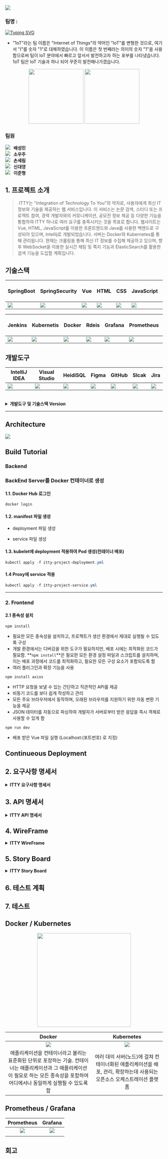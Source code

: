 <img src="https://capsule-render.vercel.app/api?type=waving&color=auto&height=200&section=header&text=ITTY&fontSize=80&fontColor=ffffff" />
<p align="center"></p>

###  팀명 :
[![Typing SVG](https://readme-typing-svg.demolab.com?font=Jersey+10+Charted&size=46&pause=1000&color=003EFF&random=false&width=435&lines=1oT)](https://git.io/typing-svg)
- "1oT"라는 팀 이름은 "Internet of Things"의 약어인 "IoT"를 변형한 것으로, 여기서 "I"를 숫자 "1"로 대체하였습니다. 이 이름은 첫 번째라는 의미의 숫자 "1"을 사용함으로써 팀이 IoT 분야에서 빠르고 앞서서 발전하고자 하는 포부를 나타냈습니다. 1oT 팀은 IoT 기술과 하나 되어 꾸준히 발전해나가겠습니다.

<div align="center">
<figure class="half">
<img src="https://github.com/mini-xi/ittyreadme/blob/84a151c2c6045c0c95a7876118bc82d34bf03b18/img/ittylogo.jpg" height=175>
<img src="https://github.com/mini-xi/ittyreadme/blob/84a151c2c6045c0c95a7876118bc82d34bf03b18/img/1ot.png" height=175>
</figure>
</div>

###  팀원
 
[<img src="https://img.shields.io/badge/Github-Link-181717?logo=Github">](https://github.com/mini-xi) <strong>&nbsp;&nbsp;배성민</strong> <br>
[<img src="https://img.shields.io/badge/Github-Link-181717?logo=Github">](https://github.com/helloItsUniverse) <strong>&nbsp;&nbsp;소우주</strong> <br>
[<img src="https://img.shields.io/badge/Github-Link-181717?logo=Github">](https://github.com/bucky1005) <strong>&nbsp;&nbsp;손세림</strong> <br>
[<img src="https://img.shields.io/badge/Github-Link-181717?logo=Github">](https://github.com/DYShin1) <strong>&nbsp;&nbsp;신대영</strong> <br>
[<img src="https://img.shields.io/badge/Github-Link-181717?logo=Github">](https://github.com/jhlee6515) <strong>&nbsp;&nbsp;이준형</strong> <br>
## 1. 프로젝트 소개

> &nbsp;ITTY는 "Integration of Technology To You"의 약자로, 사용자에게 최신 IT 정보와 기술을 제공하는 웹 서비스입니다. 이 서비스는 논문 검색, 스터디 또는 프로젝트 참여, 경력 개발자와의 커뮤니케이션, 공모전 정보 제공 등 다양한 기능을 통합하여 ITTY 하나로 여러 요구를 충족시키는 것을 목표로 합니다. 웹사이트는 Vue, HTML, JavaScript를 이용한 프론트엔드와 Java를 사용한 백엔드로 구성되어 있으며, Intellij로 개발되었습니다. 서버는 Docker와 Kubernetes를 통해 관리됩니다. 현재는 크롤링을 통해 최신 IT 정보를 수집해 제공하고 있으며, 향후 WebSocket을 이용한 실시간 채팅 및 쪽지 기능과 ElasticSearch를 활용한 검색 기능을 도입할 계획입니다.

## 기술스택
<div align="center">

|SpringBoot|SpringSecurity|Vue|HTML|CSS|JavaScript|MariaDB|Spring Data JPA|Bootstrap|
|---|---|---|---|---|---|---|---|---|
|<img src="https://img.shields.io/badge/Spring Boot-6DB33F?style=for-the-badge&logo=Spring Boot&logoColor=white">|<img src="https://img.shields.io/badge/Spring Security-6DB33F?style=for-the-badge&logo=Spring Security&logoColor=white">|<img src="https://img.shields.io/badge/Vue-4FC08D?style=for-the-badge&logo=Vue.js&logoColor=white">|<img src="https://img.shields.io/badge/HTML-E34F26?style=for-the-badge&logo=HTML5&logoColor=white">|<img src="https://img.shields.io/badge/CSS-1572B6?style=for-the-badge&logo=CSS3&logoColor=white">|<img src="https://img.shields.io/badge/JavaScript-F7DE1E?style=for-the-badge&logo=JavaScript&logoColor=white">|<img src="https://img.shields.io/badge/MariaDB-003545?style=for-the-badge&logo=MariaDB&logoColor=white">|<img src="https://img.shields.io/badge/Spring Data JPA-6DB33F?style=for-the-badge">|<img src="https://img.shields.io/badge/Bootstrap-7952B3?style=for-the-badge&logo=Bootstrap&logoColor=white">|

|Jenkins|Kubernetis|Docker|Rdeis|Grafana|Prometheus|ngrok|Json Web Tokens|
|---|---|---|---|---|---|---|---|
|<img src="https://img.shields.io/badge/Jenkins-D24939?style=for-the-badge&logo=Jenkins&logoColor=white">|<img src="https://img.shields.io/badge/Kubernetes-326CE5?style=for-the-badge&logo=Kubernetes&logoColor=white">|<img src="https://img.shields.io/badge/Docker-2496ED?style=for-the-badge&logo=Docker&logoColor=white">|<img src="https://img.shields.io/badge/Redis-DC382D?style=for-the-badge&logo=Redis&logoColor=white">|<img src="https://img.shields.io/badge/Grafana-F46800?style=for-the-badge&logo=Grafana&logoColor=white">|<img src="https://img.shields.io/badge/Prometheus-E6522C?style=for-the-badge&logo=Prometheus&logoColor=white">|<img src="https://img.shields.io/badge/ngrok-1F1E37?style=for-the-badge&logo=ngrok&logoColor=white">|<img src="https://img.shields.io/badge/JSON Web Tokens-000000?style=for-the-badge&logo=JSON Web Tokens&logoColor=white">|
</div>

## 개발도구
<div align="center">

|IntelliJ IDEA|Visual Studio|HeidiSQL|Figma|GitHub|Slcak|Jira|
|---|---|---|---|---|---|---|
|<img src="https://img.shields.io/badge/IntelliJ IDEA-000000?style=for-the-badge&logo=IntelliJ IDEA&logoColor=white">|<img src="https://img.shields.io/badge/Visual Studio-007ACC?style=for-the-badge&logo=Visual Studio Code&logoColor=white">|<img src="https://img.shields.io/badge/HeidiSQL-6DB33F?style=for-the-badge">|<img src="https://img.shields.io/badge/Figma-F24E1E?style=for-the-badge&logo=Figma&logoColor=white">|<img src="https://img.shields.io/badge/GitHub-181717?style=for-the-badge&logo=GitHub&logoColor=white">|<img src="https://img.shields.io/badge/Slack-4A154B?style=for-the-badge&logo=Slack&logoColor=white">|<img src="https://img.shields.io/badge/Jira-0052CC?style=for-the-badge&logo=Jira&logoColor=white">|

</div>

<br>

<details>
<summary><b>개발도구 및 기술스택 Version</b></summary>
 
- Java17
- Spring 3.2.4
- Gradle 8.5+
- Spring Security 6
- Jwt 0.11.5
- CSS 3
- HTML 5
- Bootstrap 5
- Kubernetis 1.29.1
- Docker 25.0.3
- Jasypt 3.0.5
- J soup 1.17.2
</details>

<hr>

## Architecture
<img src="https://github.com/mini-xi/ittyreadme/blob/a3c73ff3e9f7b7600f0cee23a7f5cdbb2decda90/img/itty_architecture.png"/>

## Build Tutorial

### Backend
### BackEnd Server를 Docker 컨테이너로 생성

#### 1.1. Docker Hub 로그인

```java
docker login
```

#### 1.2. manifest 파일 생성

- deployment 파일 생성
      
- service 파일 생성
    
#### 1.3. kubelet에 deployment 적용하여 Pod 생성(컨테이너 배포)

```powershell
kubectl apply -f itty-project-deployment.yml
```

#### 1.4 Proxy에 service 적용

```powershell
kubectl apply -f itty-project-service.yml
```

---

### 2. Frontend

#### 2.1 종속성 설치
```visual-basic
npm install
```

- 필요한 모든 종속성을 설치하고, 프로젝트가 생산 환경에서 제대로 실행될 수 있도록 구성
- 개발 환경에서는 디버깅을 위한 도구가 필요하지만, 배포 시에는 최적화된 코드가 필요함. **`npm install`**은 필요한 모든 환경 설정 파일과 스크립트를 설치하며, 이는 배포 과정에서 코드를 최적화하고, 필요한 모든 구성 요소가 포함되도록 함
- 여러 플러그인과 확장 기능을 사용

```visual-basic
npm install axios
```

- HTTP 요청을 보낼 수 있는 간단하고 직관적인 API를 제공
- 비동기 코드를 보다 쉽게 작성하고 관리
- 모든 주요 브라우저에서 동작하며, 오래된 브라우저를 지원하기 위한 자동 변환 기능을 제공
- JSON 데이터를 자동으로 파싱하여 개발자가 서버로부터 받은 응답을 즉시 객체로 사용할 수 있게 함

```visual-basic
npm run dev
```

- 배포 받은 Vue 파일 실행 (Localhost:(포트번호) 로 지정)


## Continueous Deployment


## 2. 요구사항 명세서
<details>
 <summary><b>ITTY 요구사항 명세서</b></summary>
<a href="https://docs.google.com/spreadsheets/d/1wuUfWmf4uBKcitZtEazmBs3p3qLT8VQIUCQV8zQFbRM/edit#gid=0"><img src="https://github.com/mini-xi/ittyreadme/blob/cf0072894a96133116c7a2675d8c23b30b9029e6/img/ITTY-%EC%9A%94%EA%B5%AC%EC%82%AC%ED%95%AD%EB%AA%85%EC%84%B8%EC%84%9C%20-%20%EC%9A%94%EA%B5%AC%EC%82%AC%ED%95%AD%EB%AA%85%EC%84%B8%EC%84%9C_page-0001.jpg"/></a>
</details>

## 3. API 명세서
<details>
 <summary><b>ITTY API 명세서</b></summary>
<a href="https://docs.google.com/spreadsheets/d/1lr_gEIuy8DTv-7cAwzX8ZR8aSYRaOAROJXhfoZUX7EI/edit#gid=0"><img src="https://github.com/mini-xi/ittyreadme/blob/036a43a7b31676ed127a73b84e1f3aa6b0e0105d/img/itty-API%20%EB%AA%85%EC%84%B8%EC%84%9C%20-%20API%EB%AA%85%EC%84%B8%EC%84%9C_page-0001.jpg"></a>
</details>

## 4. WireFrame
<details>
 <summary><b>ITTY WireFrame</b></summary>
<img src="https://github.com/mini-xi/ittyreadme/blob/8f82491222083dc4f96c1e5c2f6a39053f038334/img/wireframe_itty.png"/>
</details>

## 5. Story Board

<details>
<summary><b>ITTY Story Board </b></summary>
<div align="center">
    <img src="https://github.com/mini-xi/ittyreadme/blob/fc207d14c68663101fce37ba36d7c1696a36111a/img/story_001.png"/>
    <img src="https://github.com/mini-xi/ittyreadme/blob/fc207d14c68663101fce37ba36d7c1696a36111a/img/story_002.png"/>
    <img src="https://github.com/mini-xi/ittyreadme/blob/fc207d14c68663101fce37ba36d7c1696a36111a/img/story_003.png"/>
    <img src="https://github.com/mini-xi/ittyreadme/blob/fc207d14c68663101fce37ba36d7c1696a36111a/img/story_004.png"/>
    <img src="https://github.com/mini-xi/ittyreadme/blob/fc207d14c68663101fce37ba36d7c1696a36111a/img/story_005.png"/>
    <img src="https://github.com/mini-xi/ittyreadme/blob/fc207d14c68663101fce37ba36d7c1696a36111a/img/story_006.png"/>
    <img src="https://github.com/mini-xi/ittyreadme/blob/fc207d14c68663101fce37ba36d7c1696a36111a/img/story_007.png"/>
    <img src="https://github.com/mini-xi/ittyreadme/blob/fc207d14c68663101fce37ba36d7c1696a36111a/img/story_008.png"/>
    <img src="https://github.com/mini-xi/ittyreadme/blob/fc207d14c68663101fce37ba36d7c1696a36111a/img/story_009.png"/>
    <img src="https://github.com/mini-xi/ittyreadme/blob/fc207d14c68663101fce37ba36d7c1696a36111a/img/story_010.png"/>
    <img src="https://github.com/mini-xi/ittyreadme/blob/fc207d14c68663101fce37ba36d7c1696a36111a/img/story_011.png"/>
    <img src="https://github.com/mini-xi/ittyreadme/blob/fc207d14c68663101fce37ba36d7c1696a36111a/img/story_012.png"/>
    <img src="https://github.com/mini-xi/ittyreadme/blob/fc207d14c68663101fce37ba36d7c1696a36111a/img/story_013.png"/>
</div>
</details>


## 6. 테스트 계획

## 7. 테스트

## Docker / Kubernetes

<div align="center">

<img src="https://github.com/mini-xi/ittyreadme/blob/9b3b3a0b3912d2f23e09dae8a3148caa70c61473/img/dockerkubernetis1.png" height=300/>

|Docker|Kubernetes|
|:---:|:---:|
|<img src="https://github.com/mini-xi/ittyreadme/blob/9b3b3a0b3912d2f23e09dae8a3148caa70c61473/img/docker.png"/>|<img src="https://github.com/mini-xi/ittyreadme/blob/9b3b3a0b3912d2f23e09dae8a3148caa70c61473/img/kubernetes.png"/>|
|애플리케이션을 컨테이너라고 불리는 표준화된 단위로 포장하는 기술. 컨테이너는 애플리케이션과 그 애플리케이션이 필요로 하는 모든 종속성을 포함하여 어디에서나 동일하게 실행될 수 있도록 함|여러 대의 서버(노드)에 걸쳐 컨테이너화된 애플리케이션을 배포, 관리, 확장하는데 사용되는 오픈소스 오케스트레이션 플랫폼|

</div>

## Prometheus / Grafana

<div align="center">

|Prometheus|Grafana|
|:---:|:---:|
|<img src="https://github.com/mini-xi/ittyreadme/blob/a6bd6a757e8aa88db9c62752b6ceccd5519cacff/img/prometheus.png"/>|<img src="https://github.com/mini-xi/ittyreadme/blob/a6bd6a757e8aa88db9c62752b6ceccd5519cacff/img/grafana.png"/>|
|||

</div>

## 회고

